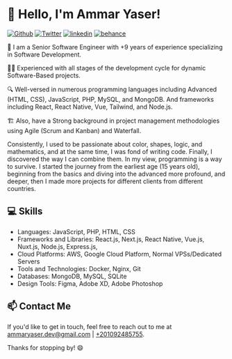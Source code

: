 # 👋 Hello, I'm Ammar Yaser! 

[![Github](https://img.shields.io/badge/GitHub-000000?style=for-the-badge&logo=GitHub&logoColor=white)](https://github.com/ammarbasuony) 
[![Twitter](https://img.shields.io/badge/Twitter-1DA1F2?style=for-the-badge&logo=Twitter&logoColor=white)](https://twitter.com/EngAmmarYaser)
[![linkedin](https://img.shields.io/badge/Linkedin-0A66C2?style=for-the-badge&logo=linkedin&logoColor=white)](https://www.linkedin.com/in/ammaryaser/)
[![behance](https://img.shields.io/badge/Behance-0A66C2?style=for-the-badge&logo=behance&logoColor=white)](https://www.behance.net/ammaryaser)

🚀 I am a Senior Software Engineer with +9 years of experience specializing in Software Development.

👨‍💻 Experienced with all stages of the development cycle for dynamic Software-Based projects.

🔍 Well-versed in numerous programming languages including Advanced (HTML, CSS), JavaScript, PHP, MySQL, and MongoDB. And frameworks including React, React Native, Vue, Tailwind, and Node.js.

🏗️ Also, have a Strong background in project management methodologies using Agile (Scrum and Kanban) and Waterfall.

Consistently, I used to be passionate about color, shapes, logic, and mathematics, and at the same time, I was fond of writing code. Finally, I discovered the way I can combine them. In my view, programming is a way to survive. I started the journey from the earliest age (15 years old), beginning from the basics and diving into the advanced more profound, and deeper, then I made more projects for different clients from different countries.

## 💻 Skills
- Languages: JavaScript, PHP, HTML, CSS
- Frameworks and Libraries: React.js, Next.js, React Native, Vue.js, Nuxt.js, Node.js, Express.js, 
- Cloud Platforms: AWS, Google Cloud Platform, Normal VPSs/Dedicated Servers
- Tools and Technologies: Docker, Nginx, Git
- Databases: MongoDB, MySQL, SQLite
- Design Tools: Figma, Adobe XD, Adobe Photoshop



## 📫 Contact Me
If you'd like to get in touch, feel free to reach out to me at [ammaryaser.dev@gmail.com](mailto:ammaryaser.dev@gmail.com) | [+201092485755](tel:+201092485755).

Thanks for stopping by! 😄
